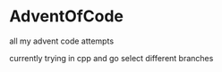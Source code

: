 # AdventOfCode
all my advent code attempts


currently trying in cpp and go
select different branches
